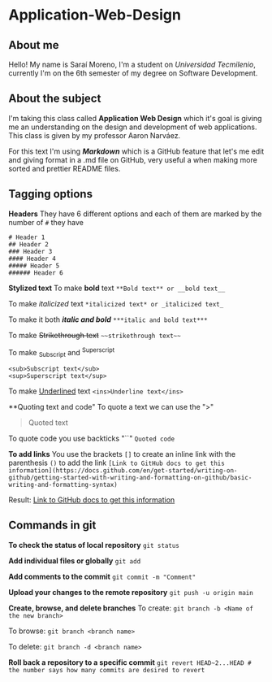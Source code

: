 # Application-Web-Design
## About me

Hello! My name is Saraí Moreno, I'm a student on *Universidad Tecmilenio*, currently I'm on the 6th semester of my degree on Software Development.

## About the subject
I'm taking this class called **Application Web Design** which it's goal is giving me an understanding on the design and development of web applications. This class is given by my professor Aaron Narváez.

For this text I'm using ***Markdown*** which is a GitHub feature that let's me edit and giving format in a .md file on GitHub, very useful a when making more sorted and prettier README files.

## Tagging options
**Headers**
They have 6 different options and each of them are marked by the number of `#` they have
```
# Header 1
## Header 2
### Header 3
#### Header 4
##### Header 5
###### Header 6
```

**Stylized text**
To make **bold** text
`**Bold text** or __bold text__`

To make _italicized_ text
`*italicized text* or _italicized text_`

To make it both ***italic and bold***
`***italic and bold text***`

To make ~~Strikethrough text~~
`~~strikethrough text~~`

To make <sub>Subscript</sub> and <sup>Superscript</sup>
```
<sub>Subscript text</sub> 
<sup>Superscript text</sup>
```
To make <ins>Underlined</ins> text
`<ins>Underline text</ins>`

**Quoting text and code"
To quote a text we can use the ">"
> Quoted text

To quote code you use backticks "``"
`Quoted code`

**To add links**
You use the brackets `[]` to create an inline link with the parenthesis `()` to add the link
`[Link to GitHub docs to get this information](https://docs.github.com/en/get-started/writing-on-github/getting-started-with-writing-and-formatting-on-github/basic-writing-and-formatting-syntax)`

Result: [Link to GitHub docs to get this information](https://docs.github.com/en/get-started/writing-on-github/getting-started-with-writing-and-formatting-on-github/basic-writing-and-formatting-syntax)

## Commands in git 

**To check the status of local repository**
`git status`

**Add individual files or globally**
`git add`

**Add comments to the commit** 
`git commit -m "Comment"`

**Upload your changes to the remote repository**
`git push -u origin main`

**Create, browse, and delete branches**
To create: 
`git branch -b <Name of the new branch>`

To browse:
`git branch <branch name>`

To delete:
`git branch -d <branch name>`

**Roll back a repository to a specific commit**
`git revert HEAD~2...HEAD # the number says how many commits are desired to revert`